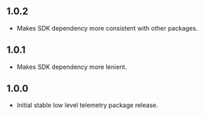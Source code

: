 ## 1.0.2

* Makes SDK dependency more consistent with other packages.

## 1.0.1

* Makes SDK dependency more lenient.

## 1.0.0

* Initial stable low level telemetry package release.
